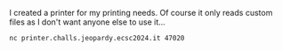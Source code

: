 I created a printer for my printing needs.
Of course it only reads custom files as I don't want anyone else to use it...

`nc printer.challs.jeopardy.ecsc2024.it 47020`
